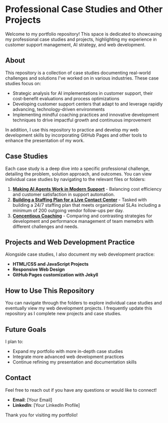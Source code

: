# Professional Case Studies and Other Projects

Welcome to my portfolio repository! This space is dedicated to showcasing my professional case studies and projects, highlighting my experience in customer support management, AI strategy, and web development.

## About
This repository is a collection of case studies documenting real-world challenges and solutions I've worked on in various industries. These case studies focus on:
- Strategic analysis for AI implementations in customer support, their cost-benefit evaluations and process optimizations
- Developing customer support centers that adapt to and leverage rapidly advancing, technology-driven environments
- Implementing mindful coaching practices and innovative development techniques to drive impactful growth and continuous improvement

In addition, I use this repository to practice and develop my web development skills by incorporating GitHub Pages and other tools to enhance the presentation of my work.

## Case Studies
Each case study is a deep dive into a specific professional challenge, detailing the problem, solution approach, and outcomes. You can view individual case studies by navigating to the relevant files or folders:

1. **[Making AI Agents Work in Modern Support](path/to/AI_Agent_Renewal_Case_Study.md)** - Balancing cost efficiency and customer satisfaction in support automation.
2. **[Building a Staffing Plan for a Live Contact Center](path/to/Other_Case_Study.md)** - Tasked with building a 24/7 staffing plan that meets organizational SLAs including a minimum of 200 outgoing vendor follow-ups per day.
3. **[Concentious Coaching](path/to/Concentious_Coaching_Case_Study.md)** - Comparing and contrasting strategies for development and performance management of team memebrs with different challenges and needs.

## Projects and Web Development Practice
Alongside case studies, I also document my web development practice:
- **HTML/CSS and JavaScript Projects**
- **Responsive Web Design**
- **GitHub Pages customization with Jekyll**

## How to Use This Repository
You can navigate through the folders to explore individual case studies and eventually view my web development projects. I frequently update this repository as I complete new projects and case studies.

## Future Goals
I plan to:
- Expand my portfolio with more in-depth case studies
- Integrate more advanced web development practices
- Continue refining my presentation and documentation skills

## Contact
Feel free to reach out if you have any questions or would like to connect!
- **Email**: [Your Email]
- **LinkedIn**: [Your LinkedIn Profile]

Thank you for visiting my portfolio!

